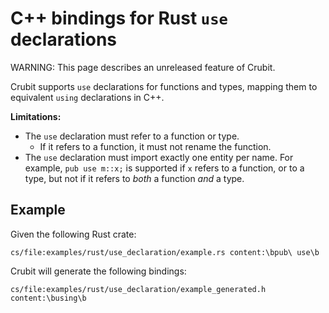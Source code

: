 # C++ bindings for Rust `use` declarations

WARNING: This page describes an unreleased feature of Crubit.

Crubit supports `use` declarations for functions and types, mapping them to
equivalent `using` declarations in C++.

**Limitations:**

*   The `use` declaration must refer to a function or type.
    *   If it refers to a function, it must not rename the function.
*   The `use` declaration must import exactly one entity per name. For example,
    `pub use m::x;` is supported if `x` refers to a function, or to a type, but
    not if it refers to *both* a function *and* a type.

## Example

Given the following Rust crate:

```live-snippet
cs/file:examples/rust/use_declaration/example.rs content:\bpub\ use\b
```

Crubit will generate the following bindings:

```live-snippet
cs/file:examples/rust/use_declaration/example_generated.h content:\busing\b
```
